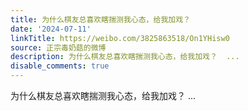 ```yaml
---
title: 为什么棋友总喜欢瞎揣测我心态，给我加戏？
date: '2024-07-11'
linkTitle: https://weibo.com/3825863518/On1YHisw0
source: 正宗毒奶菇的微博
description: 为什么棋友总喜欢瞎揣测我心态，给我加戏？  ...
disable_comments: true
---
```

为什么棋友总喜欢瞎揣测我心态，给我加戏？  ...
